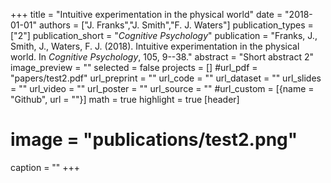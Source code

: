 +++
title = "Intuitive experimentation in the physical world"
date = "2018-01-01"
authors = ["J. Franks","J. Smith","F. J. Waters"]
publication_types = ["2"]
publication_short = "_Cognitive Psychology_"
publication = "Franks, J., Smith, J., Waters, F. J. (2018). Intuitive experimentation in the physical world. In _Cognitive Psychology_, 105, 9--38."
abstract = "Short abstract 2"
image_preview = ""
selected = false
projects = []
#url_pdf = "papers/test2.pdf"
url_preprint = ""
url_code = ""
url_dataset = ""
url_slides = ""
url_video = ""
url_poster = ""
url_source = ""
#url_custom = [{name = "Github", url = ""}]
math = true
highlight = true
[header]
# image = "publications/test2.png"
caption = ""
+++